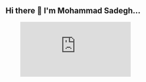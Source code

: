 ## Hi there 👋 I'm Mohammad Sadegh...

<figure>
  <embed src="https://wakatime.com/share/@8f15f27c-6d24-4ae7-8626-9a1ced258bba/7d641e89-467b-443f-badd-edb7b894ffee.svg"></embed>
</figure>
